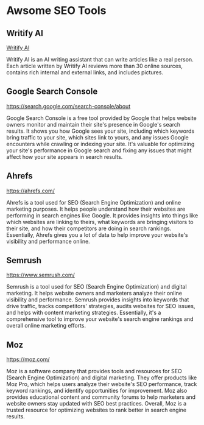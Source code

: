 # Awsome SEO Tools

## Writify AI

[Writify AI](https://writifyai.com)

Writify AI is an AI writing assistant that can write articles like a real person. Each article written by Writify AI reviews more than 30 online sources, contains rich internal and external links, and includes pictures.

## Google Search Console

https://search.google.com/search-console/about

Google Search Console is a free tool provided by Google that helps website owners monitor and maintain their site's presence in Google's search results. It shows you how Google sees your site, including which keywords bring traffic to your site, which sites link to yours, and any issues Google encounters while crawling or indexing your site. It's valuable for optimizing your site's performance in Google search and fixing any issues that might affect how your site appears in search results.

## Ahrefs

https://ahrefs.com/

Ahrefs is a tool used for SEO (Search Engine Optimization) and online marketing purposes. It helps people understand how their websites are performing in search engines like Google. It provides insights into things like which websites are linking to theirs, what keywords are bringing visitors to their site, and how their competitors are doing in search rankings. Essentially, Ahrefs gives you a lot of data to help improve your website's visibility and performance online.

## Semrush

https://www.semrush.com/

Semrush is a tool used for SEO (Search Engine Optimization) and digital marketing. It helps website owners and marketers analyze their online visibility and performance. Semrush provides insights into keywords that drive traffic, tracks competitors' strategies, audits websites for SEO issues, and helps with content marketing strategies. Essentially, it's a comprehensive tool to improve your website's search engine rankings and overall online marketing efforts.

## Moz

https://moz.com/

Moz is a software company that provides tools and resources for SEO (Search Engine Optimization) and digital marketing. They offer products like Moz Pro, which helps users analyze their website's SEO performance, track keyword rankings, and identify opportunities for improvement. Moz also provides educational content and community forums to help marketers and website owners stay updated with SEO best practices. Overall, Moz is a trusted resource for optimizing websites to rank better in search engine results.
